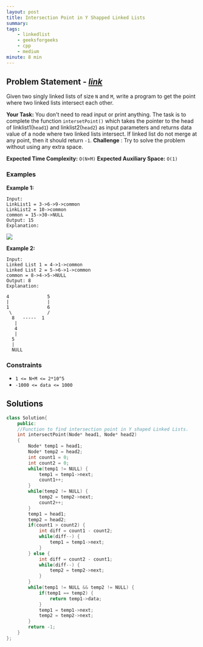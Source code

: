 ```yaml
---
layout: post
title: Intersection Point in Y Shapped Linked Lists     
summary:
tags:
    - linkedlist
    - geeksforgeeks
    - cpp
    - medium
minute: 8 min
---
```


## Problem Statement - [*link*](https://practice.geeksforgeeks.org/problems/intersection-point-in-y-shapped-linked-lists/0/?track=DSASP-LinkedList&batchId=154)  

Given two singly linked lists of size `N` and `M`, write a program to get the point where two linked lists intersect each other.


**Your Task:** 
You don't need to read input or print anything. The task is to complete the function `intersetPoint()` which takes the pointer to the head of linklist1(`head1`) and linklist2(`head2`) as input parameters and returns data value of a node where two linked lists intersect. If linked list do not merge at any point, then it should return `-1`.
**Challenge** : Try to solve the problem without using any extra space.


**Expected Time Complexity:** `O(N+M)` 
**Expected Auxiliary Space:** `O(1)`

### Examples

**Example 1:**   
```
Input:
LinkList1 = 3->6->9->common
LinkList2 = 10->common
common = 15->30->NULL
Output: 15
Explanation:
```
<img src="https://contribute.geeksforgeeks.org/wp-content/uploads/linked.jpg">


**Example 2:**   
```
Input: 
Linked List 1 = 4->1->common
Linked List 2 = 5->6->1->common
common = 8->4->5->NULL
Output: 8
Explanation: 

4              5
|              |
1              6
 \             /
  8   -----  1 
   |
   4
   |
  5
  |
  NULL  
```


### Constraints

+ `1 <= N+M <= 2*10^5`
+ `-1000 <= data <= 1000`

## Solutions

```cpp
class Solution{
    public:
    //Function to find intersection point in Y shaped Linked Lists.
    int intersectPoint(Node* head1, Node* head2)
    {
        Node* temp1 = head1;
        Node* temp2 = head2;
        int count1 = 0;
        int count2 = 0;
        while(temp1 != NULL) {
            temp1 = temp1->next;
            count1++;
        }
        while(temp2 != NULL) {
            temp2 = temp2->next;
            count2++;
        }
        temp1 = head1;
        temp2 = head2;
        if(count1 > count2) {
            int diff = count1 - count2;
            while(diff--) {
                temp1 = temp1->next;
            }
        } else {
            int diff = count2 - count1;
            while(diff--) {
                temp2 = temp2->next;
            }
        }
        while(temp1 != NULL && temp2 != NULL) {
            if(temp1 == temp2) {
                return temp1->data;
            }
            temp1 = temp1->next;
            temp2 = temp2->next;
        }
        return -1;
    }
};
```

